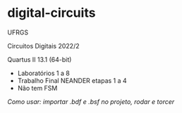 # digital-circuits
UFRGS

Circuitos Digitais 2022/2

Quartus II 13.1 (64-bit)

- Laboratórios 1 a 8
- Trabalho Final NEANDER etapas 1 a 4
- Não tem FSM

_Como usar: importar .bdf e .bsf no projeto, rodar e torcer_
